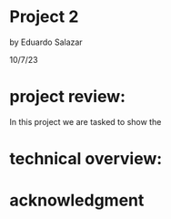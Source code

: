 # Project 2

by Eduardo Salazar

10/7/23



# project review:

In this project we are tasked to show the  

# technical overview:



# acknowledgment

